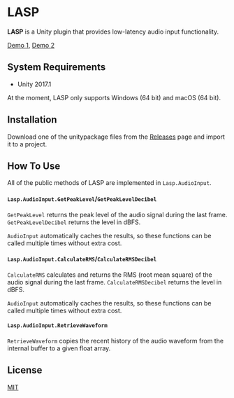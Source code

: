 LASP
====

**LASP** is a Unity plugin that provides low-latency audio input functionality.

[Demo 1](http://radiumsoftware.tumblr.com/post/163009893309),
[Demo 2](http://radiumsoftware.tumblr.com/post/163095570430)

System Requirements
-------------------

- Unity 2017.1

At the moment, LASP only supports Windows (64 bit) and macOS (64 bit).

Installation
------------

Download one of the unitypackage files from the [Releases] page and import it
to a project.

[Releases]: https://github.com/keijiro/Lasp/releases

How To Use
----------

All of the public methods of LASP are implemented in `Lasp.AudioInput`.

#### `Lasp.AudioInput.GetPeakLevel`/`GetPeakLevelDecibel`

`GetPeakLevel` returns the peak level of the audio signal during the last
frame. `GetPeakLevelDecibel` returns the level in dBFS.

`AudioInput` automatically caches the results, so these functions can be called
multiple times without extra cost.

#### `Lasp.AudioInput.CalculateRMS`/`CalculateRMSDecibel`

`CalculateRMS` calculates and returns the RMS (root mean square) of the audio
signal during the last frame. `CalculateRMSDecibel` returns the level in dBFS.

`AudioInput` automatically caches the results, so these functions can be called
multiple times without extra cost.

#### `Lasp.AudioInput.RetrieveWaveform`

`RetrieveWaveform` copies the recent history of the audio waveform from the
internal buffer to a given float array.

License
-------

[MIT](LICENSE.md)
